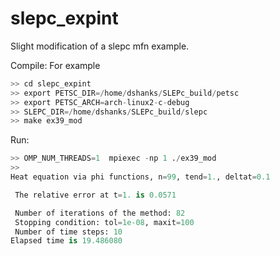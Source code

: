 # slepc_expint
Slight modification of a slepc mfn example.

Compile: For example

```python
>> cd slepc_expint
>> export PETSC_DIR=/home/dshanks/SLEPc_build/petsc
>> export PETSC_ARCH=arch-linux2-c-debug
>> SLEPC_DIR=/home/dshanks/SLEPc_build/slepc
>> make ex39_mod
```
Run: 

```python
>> OMP_NUM_THREADS=1  mpiexec -np 1 ./ex39_mod
>>
Heat equation via phi functions, n=99, tend=1., deltat=0.1

 The relative error at t=1. is 0.0571

 Number of iterations of the method: 82
 Stopping condition: tol=1e-08, maxit=100
 Number of time steps: 10
Elapsed time is 19.486080

```
